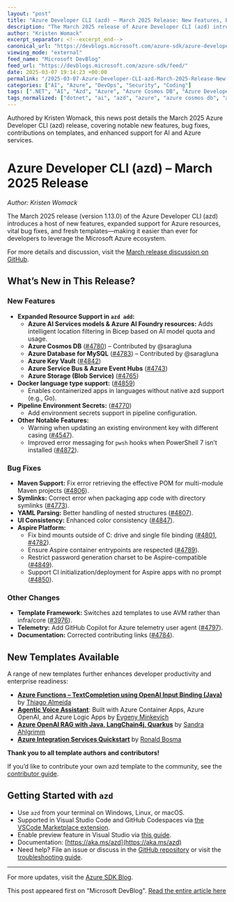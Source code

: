 ```yaml
---
layout: "post"
title: "Azure Developer CLI (azd) – March 2025 Release: New Features, Bug Fixes, and Updated Templates"
description: "The March 2025 release of Azure Developer CLI (azd) introduces major new features like expanded Azure resource support, new templates for AI integration, and critical bug fixes. This update enhances developer productivity with improved pipeline configuration, template contributions, and updated documentation resources."
author: "Kristen Womack"
excerpt_separator: <!--excerpt_end-->
canonical_url: "https://devblogs.microsoft.com/azure-sdk/azure-developer-cli-azd-march-2025/"
viewing_mode: "external"
feed_name: "Microsoft DevBlog"
feed_url: "https://devblogs.microsoft.com/azure-sdk/feed/"
date: 2025-03-07 19:14:23 +00:00
permalink: "/2025-03-07-Azure-Developer-CLI-azd-March-2025-Release-New-Features-Bug-Fixes-and-Updated-Templates.html"
categories: ["AI", "Azure", "DevOps", "Security", "Coding"]
tags: [".NET", "AI", "Azd", "Azure", "Azure Cosmos DB", "Azure Developer CLI", "Azure Event Hubs", "Azure Functions", "Azure Key Vault", "Azure Logic Apps", "Azure OpenAI", "Azure SDK", "Azure Service Bus", "Azure Storage", "Bicep", "Codespaces", "Coding", "DevOps", "Docker", "Java", "JavaScript", "Kubernetes", "LangChain4j", "News", "Pipelines", "PowerShell", "Python", "Quarkus", "Security", "Templates", "Typescript", "VS Code"]
tags_normalized: ["dotnet", "ai", "azd", "azure", "azure cosmos db", "azure developer cli", "azure event hubs", "azure functions", "azure key vault", "azure logic apps", "azure openai", "azure sdk", "azure service bus", "azure storage", "bicep", "codespaces", "coding", "devops", "docker", "java", "javascript", "kubernetes", "langchain4j", "news", "pipelines", "powershell", "python", "quarkus", "security", "templates", "typescript", "vs code"]
---
```


Authored by Kristen Womack, this news post details the March 2025 Azure Developer CLI (azd) release, covering notable new features, bug fixes, contributions on templates, and enhanced support for AI and Azure services.<!--excerpt_end-->

# Azure Developer CLI (azd) – March 2025 Release

*Author: Kristen Womack*

The March 2025 release (version 1.13.0) of the Azure Developer CLI (azd) introduces a host of new features, expanded support for Azure resources, vital bug fixes, and fresh templates—making it easier than ever for developers to leverage the Microsoft Azure ecosystem.

For more details and discussion, visit the [March release discussion on GitHub](https://github.com/Azure/azure-dev/discussions/4902).

## What’s New in This Release?

### New Features

- **Expanded Resource Support in `azd add`:**
  - **Azure AI Services models & Azure AI Foundry resources:** Adds intelligent location filtering in Bicep based on AI model quota and usage.
  - **Azure Cosmos DB** ([#4780](https://github.com/Azure/azure-dev/pull/4780)) – Contributed by @saragluna
  - **Azure Database for MySQL** ([#4783](https://github.com/Azure/azure-dev/pull/4783)) – Contributed by @saragluna
  - **Azure Key Vault** ([#4842](https://github.com/Azure/azure-dev/pull/4842))
  - **Azure Service Bus & Azure Event Hubs** ([#4743](https://github.com/Azure/azure-dev/pull/4743))
  - **Azure Storage (Blob Service)** ([#4765](https://github.com/Azure/azure-dev/pull/4765))
- **Docker language type support:** ([#4859](https://github.com/Azure/azure-dev/pull/4859))
  - Enables containerized apps in languages without native azd support (e.g., Go).
- **Pipeline Environment Secrets:** ([#4770](https://github.com/Azure/azure-dev/pull/4770))
  - Add environment secrets support in pipeline configuration.
- **Other Notable Features:**
  - Warning when updating an existing environment key with different casing ([#4547](https://github.com/Azure/azure-dev/pull/4547)).
  - Improved error messaging for `pwsh` hooks when PowerShell 7 isn’t installed ([#4872](https://github.com/Azure/azure-dev/pull/4872)).

### Bug Fixes

- **Maven Support:** Fix error retrieving the effective POM for multi-module Maven projects ([#4806](https://github.com/Azure/azure-dev/pull/4806)).
- **Symlinks:** Correct error when packaging app code with directory symlinks ([#4773](https://github.com/Azure/azure-dev/pull/4773)).
- **YAML Parsing:** Better handling of nested structures ([#4807](https://github.com/Azure/azure-dev/pull/4807)).
- **UI Consistency:** Enhanced color consistency ([#4847](https://github.com/Azure/azure-dev/pull/4847)).
- **Aspire Platform:**
  - Fix bind mounts outside of C: drive and single file binding ([#4801](https://github.com/Azure/azure-dev/pull/4801), [#4782](https://github.com/Azure/azure-dev/pull/4782)).
  - Ensure Aspire container entrypoints are respected ([#4789](https://github.com/Azure/azure-dev/pull/4789)).
  - Restrict password generation charset to be Aspire-compatible ([#4849](https://github.com/Azure/azure-dev/pull/4849)).
  - Support CI initialization/deployment for Aspire apps with no prompt ([#4850](https://github.com/Azure/azure-dev/pull/4850)).

### Other Changes

- **Template Framework:** Switches azd templates to use AVM rather than infra/core ([#3976](https://github.com/Azure/azure-dev/pull/3976)).
- **Telemetry:** Add GitHub Copilot for Azure telemetry user agent ([#4797](https://github.com/Azure/azure-dev/pull/4797)).
- **Documentation:** Corrected contributing links ([#4784](https://github.com/Azure/azure-dev/pull/4784)).

## New Templates Available

A range of new templates further enhances developer productivity and enterprise readiness:

  - [**Azure Functions – TextCompletion using OpenAI Input Binding (Java)**](https://github.com/Azure-Samples/azure-functions-completion-openai-java) by [Thiago Almeida](https://github.com/nzthiago)
  - [**Agentic Voice Assistant**](https://github.com/Azure-Samples/agentic-voice-assistant): Built with Azure Container Apps, Azure OpenAI, and Azure Logic Apps by [Evgeny Minkevich](https://github.com/evmin)
  - [**Azure OpenAI RAG with Java, LangChain4j, Quarkus**](https://github.com/Azure-Samples/azure-openai-rag-workshop-java) by [Sandra Ahlgrimm](https://github.com/SandraAhlgrimm)
  - [**Azure Integration Services Quickstart**](https://github.com/ronaldbosma/azure-integration-services-quickstart) by [Ronald Bosma](https://github.com/ronaldbosma)

**Thank you to all template authors and contributors!**

If you’d like to contribute your own azd template to the community, see the [contributor guide](https://azure.github.io/awesome-azd/docs/intro).

## Getting Started with `azd`

- Use `azd` from your terminal on Windows, Linux, or macOS.
- Supported in Visual Studio Code and GitHub Codespaces via [the VSCode Marketplace extension](https://marketplace.visualstudio.com/items?itemName=ms-azuretools.azure-dev).
- Enable preview feature in Visual Studio via [this guide](https://devblogs.microsoft.com/azure-sdk/introducing-the-azure-developer-cli-a-faster-way-to-build-apps-for-the-cloud/#visual-studio).
- Documentation: [https://aka.ms/azd](https://aka.ms/azd)
- Need help? File an issue or discuss in the [GitHub repository](https://github.com/Azure/azure-dev) or visit the [troubleshooting guide](https://aka.ms/azd-troubleshoot).

---

For more updates, visit the [Azure SDK Blog](https://devblogs.microsoft.com/azure-sdk).

This post appeared first on "Microsoft DevBlog". [Read the entire article here](https://devblogs.microsoft.com/azure-sdk/azure-developer-cli-azd-march-2025/)
